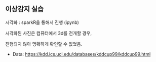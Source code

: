 ## 이상감지 실습

시각화 : sparkR을 통해서 진행 (ipynb)

시각화된 사진은 컴퓨터에서 3d를 전개할 경우,

진행되지 않아 명확하게 확인할 수 없었음.

- Data: https://kdd.ics.uci.edu/databases/kddcup99/kddcup99.html